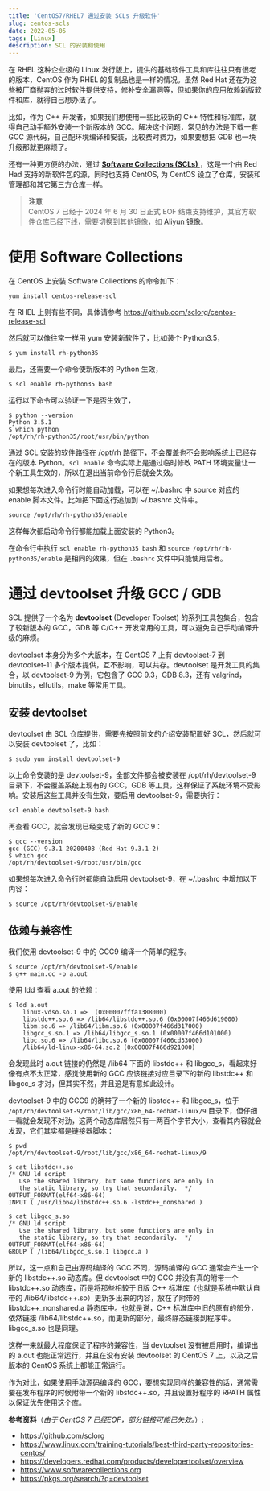 ```yaml
---
title: 'CentOS7/RHEL7 通过安装 SCLs 升级软件'
slug: centos-scls
date: 2022-05-05
tags: [Linux]
description: SCL 的安装和使用
---
```


在 RHEL 这种企业级的 Linux 发行版上，提供的基础软件工具和库往往只有很老的版本，CentOS 作为 RHEL 的复制品也是一样的情况。虽然 Red Hat 还在为这些被厂商抛弃的过时软件提供支持，修补安全漏洞等，但如果你的应用依赖新版软件和库，就得自己想办法了。

比如，作为 C++ 开发者，如果我们想使用一些比较新的 C++ 特性和标准库，就得自己动手额外安装一个新版本的 GCC。解决这个问题，常见的办法是下载一套 GCC 源代码，自己配环境编译和安装，比较费时费力，如果要想把 GDB 也一块升级那就更麻烦了。

还有一种更方便的办法，通过 [**Software Collections (SCLs)** ](https://www.softwarecollections.org/en/)，这是一个由 Red Had 支持的新软件包的源，同时也支持 CentOS, 为 CentOS 设立了仓库，安装和管理都和其它第三方仓库一样。

> **注意**   
> CentOS 7 已经于 2024 年 6 月 30 日正式 EOF 结束支持维护，其官方软件仓库已经下线，需要切换到其他镜像，如 [Aliyun 镜像](https://developer.aliyun.com/mirror/centos?spm=a2c6h.13651102.0.0.3e221b11Ln5gPX)。


# 使用 Software Collections

在 CentOS 上安装 Software Collections 的命令如下：

```
yum install centos-release-scl
```

在 RHEL 上则有些不同，具体请参考 https://github.com/sclorg/centos-release-scl
 
然后就可以像往常一样用 yum 安装新软件了，比如装个 Python3.5，

```
$ yum install rh-python35
```

最后，还需要一个命令使新版本的 Python 生效，

```
$ scl enable rh-python35 bash
```

运行以下命令可以验证一下是否生效了，

```
$ python --version
Python 3.5.1
$ which python
/opt/rh/rh-python35/root/usr/bin/python
```

通过 SCL 安装的软件路径在 /opt/rh 路径下，不会覆盖也不会影响系统上已经存在的版本 Python。`scl enable` 命令实际上是通过临时修改 PATH 环境变量让一个新工具生效的，所以在退出当前命令行后就会失效。

如果想每次进入命令行时能自动加载，可以在 ~/.bashrc 中 source 对应的 enable 脚本文件。比如把下面这行追加到 ~/.bashrc 文件中。

```
source /opt/rh/rh-python35/enable
```

这样每次都启动命令行都能加载上面安装的 Python3。

在命令行中执行 `scl enable rh-python35 bash` 和 `source /opt/rh/rh-python35/enable` 是相同的效果，但在 `.bashrc` 文件中只能使用后者。

# 通过 devtoolset 升级 GCC / GDB

SCL 提供了一个名为 **devtoolset** (Developer Toolset) 的系列工具包集合，包含了较新版本的 GCC，GDB 等 C/C++ 开发常用的工具，可以避免自己手动编译升级的麻烦。

devtoolset 本身分为多个大版本，在 CentOS 7 上有 devtoolset-7 到 devtoolset-11 多个版本提供，互不影响，可以共存。devtoolset 是开发工具的集合，以 devtoolset-9 为例，它包含了 GCC 9.3，GDB 8.3，还有 valgrind，binutils，elfutils，make 等常用工具。

## 安装 devtoolset

devtoolset 由 SCL 仓库提供，需要先按照前文的介绍安装配置好 SCL，然后就可以安装 devtoolset 了，比如：

```
$ sudo yum install devtoolset-9
```

以上命令安装的是 devtoolset-9，全部文件都会被安装在 /opt/rh/devtoolset-9 目录下，不会覆盖系统上现有的 GCC，GDB 等工具，这样保证了系统环境不受影响。安装后这些工具并没有生效，要启用 devtoolset-9，需要执行：

```
scl enable devtoolset-9 bash
```

再查看 GCC，就会发现已经变成了新的 GCC 9：

```
$ gcc --version
gcc (GCC) 9.3.1 20200408 (Red Hat 9.3.1-2)
$ which gcc
/opt/rh/devtoolset-9/root/usr/bin/gcc
```

如果想每次进入命令行时都能自动启用 devtoolset-9，在 ~/.bashrc 中增加以下内容：

```
$ source /opt/rh/devtoolset-9/enable
```

## 依赖与兼容性

我们使用 devtoolset-9 中的 GCC9 编译一个简单的程序。

```
$ source /opt/rh/devtoolset-9/enable
$ g++ main.cc -o a.out
```

使用 ldd 查看 a.out 的依赖：

```
$ ldd a.out 
    linux-vdso.so.1 =>  (0x00007fffa1388000)
    libstdc++.so.6 => /lib64/libstdc++.so.6 (0x00007f466d619000)
    libm.so.6 => /lib64/libm.so.6 (0x00007f466d317000)
    libgcc_s.so.1 => /lib64/libgcc_s.so.1 (0x00007f466d101000)
    libc.so.6 => /lib64/libc.so.6 (0x00007f466cd33000)
    /lib64/ld-linux-x86-64.so.2 (0x00007f466d921000)
```

会发现此时 a.out 链接的仍然是 /lib64 下面的 libstdc++ 和 libgcc_s，看起来好像有点不太正常，感觉使用新的 GCC 应该链接对应目录下的新的 libstdc++ 和 libgcc_s 才对，但其实不然，并且这是有意如此设计。

devtoolset-9 中的 GCC9 的确带了一个新的 libstdc++ 和 libgcc_s，位于 `/opt/rh/devtoolset-9/root/lib/gcc/x86_64-redhat-linux/9` 目录下，但仔细一看就会发现不对劲，这两个动态库居然只有一两百个字节大小，查看其内容就会发现，它们其实都是链接器脚本：

```
$ pwd
/opt/rh/devtoolset-9/root/lib/gcc/x86_64-redhat-linux/9

$ cat libstdc++.so
/* GNU ld script
   Use the shared library, but some functions are only in
   the static library, so try that secondarily.  */
OUTPUT_FORMAT(elf64-x86-64)
INPUT ( /usr/lib64/libstdc++.so.6 -lstdc++_nonshared )

$ cat libgcc_s.so
/* GNU ld script
   Use the shared library, but some functions are only in
   the static library, so try that secondarily.  */
OUTPUT_FORMAT(elf64-x86-64)
GROUP ( /lib64/libgcc_s.so.1 libgcc.a )
```

所以，这一点和自己由源码编译的 GCC 不同，源码编译的 GCC 通常会产生一个新的 libstdc++.so 动态库。但 devtoolset 中的 GCC 并没有真的附带一个 libstdc++.so 动态库，而是将那些相较于旧版 C++ 标准库（也就是系统中默认自带的 /lib64/libstdc++.so）更新多出来的内容，放在了附带的 libstdc++_nonshared.a 静态库中。也就是说，C++ 标准库中旧的原有的部分，依然链接 /lib64/libstdc++.so，而更新的部分，最终静态链接到程序中。libgcc_s.so 也是同理。

这样一来就最大程度保证了程序的兼容性，当 devtoolset 没有被启用时，编译出的 a.out 也能正常运行，并且在没有安装 devtoolset 的 CentOS 7 上，以及之后版本的 CentOS 系统上都能正常运行。

作为对比，如果使用手动源码编译的 GCC，要想实现同样的兼容性的话，通常需要在发布程序的时候附带一个新的 libstdc++.so，并且设置好程序的 RPATH 属性以保证优先使用这个库。


**参考资料**（*由于 CentOS 7 已经EOF，部分链接可能已失效。*）:

- https://github.com/sclorg
- https://www.linux.com/training-tutorials/best-third-party-repositories-centos/
- https://developers.redhat.com/products/developertoolset/overview
- https://www.softwarecollections.org
- https://pkgs.org/search/?q=devtoolset
